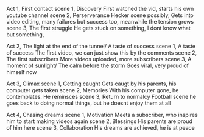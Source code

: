 Act 1, First contact
	scene 1, Discovery
		First watched the vid, starts his own youtube channel
	scene 2, Perserverance
		Hecker scene possibly, Gets into video editing, many failures but success too, meanwhile the tension grows
	scene 3, The first struggle
		He gets stuck on something, I dont know what but something, 


Act 2, The light at the end of the tunnel/ A taste of success
	scene 1, A taste of success
		The first video, we can  just show this by the comments
	scene 2, The first subscribers
		More videos uploaded, more subscribers
	scene 3, A moment of sunlight/ The calm before the storm
		Goes viral, very proud of himself now



Act 3, Climax
	scene 1, Getting caught
		Gets caugt by his parents, his computer gets taken
	scene 2, Memories
		With his computer gone, he contemplates. He reminsces
	scene 3, Return to normalcy
		Football scene
		he goes back to doing normal things, but he doesnt enjoy them at all


Act 4, Chasing dreams
	scene 1, Motivation
		Meets a subscriber, who inspires him to start making videos again
	scene 2, Blessings
		His parents are proud of him here
	scene 3, Collaboration
		His dreams are achieved, he is at peace


